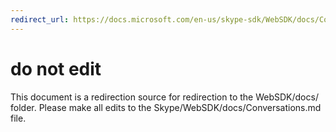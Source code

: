 ```yaml
---
redirect_url: https://docs.microsoft.com/en-us/skype-sdk/WebSDK/docs/Conversations
---
```

# do not edit
This document is a redirection source for redirection to the WebSDK/docs/ folder. Please make all edits to the Skype/WebSDK/docs/Conversations.md file.

